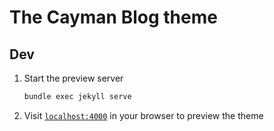# The Cayman Blog theme

## Dev
1. Start the preview server

   ```bash
   bundle exec jekyll serve
   ```

2. Visit [`localhost:4000`](http://localhost:4000) in your browser to preview the theme